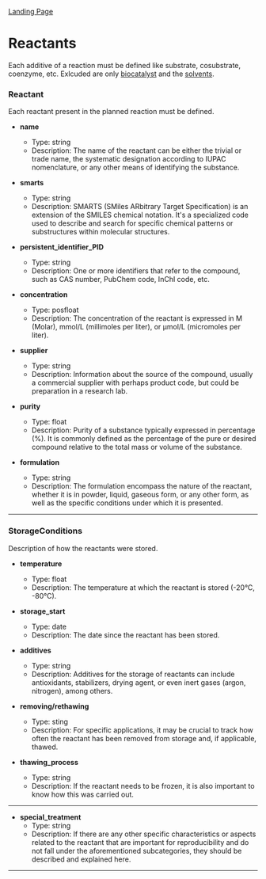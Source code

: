 [Landing Page](/Readme.md)
# Reactants

Each additive of a reaction must be defined like substrate, cosubstrate, coenzyme, etc. Exlcuded are only [biocatalyst](https://github.com/StephanM87/Strenda-biocatalysis/blob/main/ModelExamples/Biocatalyst/Readme.md) and the [solvents](https://github.com/StephanM87/Strenda-biocatalysis/tree/main/ModelExamples/Reaction_conditions).

### Reactant

Each reactant present in the planned reaction must be defined.

- __name__
  - Type: string
  - Description: The name of the reactant can be either the trivial or trade name, the systematic designation according to IUPAC nomenclature, or any other means of identifying the substance.

- __smarts__
  - Type: string
  - Description: SMARTS (SMiles ARbitrary Target Specification) is an extension of the SMILES chemical notation. It's a specialized code used to describe and search for specific chemical patterns or substructures within     molecular structures.

- __persistent_identifier_PID__
  - Type: string
  - Description: One or more identifiers that refer to the compound, such as CAS number, PubChem code, InChI code, etc.

- __concentration__
  - Type: posfloat
  - Description: The concentration of the reactant is expressed in M (Molar), mmol/L (millimoles per liter), or µmol/L (micromoles per liter).

- __supplier__
  - Type: string
  - Description: Information about the source of the compound, usually a commercial supplier with perhaps product code, but could be preparation in a research lab.

- __purity__
  - Type: float
  - Description: Purity of a substance typically expressed in percentage (%). It is commonly defined as the percentage of the pure or desired compound relative to the total mass or volume of the substance.

- __formulation__
  - Type: string
  - Description: The formulation encompass the nature of the reactant, whether it is in powder, liquid, gaseous form, or any other form, as well as the specific conditions under which it is presented.

<hr>

### StorageConditions

Description of how the reactants were stored.

- __temperature__
  - Type: float
  - Description: The temperature at which the reactant is stored (-20°C, -80°C).

- __storage_start__
  - Type: date
  - Description: The date since the reactant has been stored.

- __additives__
  - Type: string
  - Description: Additives for the storage of reactants can include antioxidants, stabilizers, drying agent, or even inert gases (argon, nitrogen), among others.

- __removing/rethawing__
  - Type: sting
  - Description: For specific applications, it may be crucial to track how often the reactant has been removed from storage and, if applicable, thawed.

- __thawing_process__
  - Type: string
  - Description: If the reactant needs to be frozen, it is also important to know how this was carried out.

<hr>
 
- __special_treatment__
  - Type: string
  - Description: If there are any other specific characteristics or aspects related to the reactant that are important for reproducibility and do not fall under the aforementioned subcategories, they should be described     and explained here.
 
<hr>
